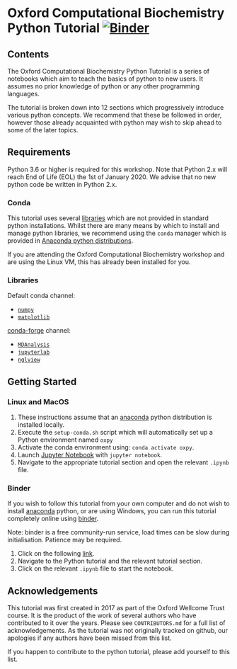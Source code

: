 # Oxford Computational Biochemistry Python Tutorial [![Binder](https://mybinder.org/badge_logo.svg)](https://mybinder.org/v2/gh/bigginlab/WTcourse/master)

## Contents

The Oxford Computational Biochemistry Python Tutorial is a series of notebooks which aim to teach the basics of python to new users. It assumes no prior knowledge of python or any other programming languages.

The tutorial is broken down into 12 sections which progressively introduce various python concepts. We recommend that these be followed in order, however those already acquainted with python may wish to skip ahead to some of the later topics.

## Requirements

Python 3.6 or higher is required for this workshop. Note that Python 2.x will reach End of Life (EOL) the 1st of January 2020. We advise that no new python code be written in Python 2.x.

### Conda

This tutorial uses several [libraries](#Libraries) which are not provided in standard python installations. Whilst there are many means by which to install and manage python libraries, we recommend using the `conda` manager which is provided in [Anaconda python distributions](https://www.anaconda.com/distribution/).

If you are attending the Oxford Computational Biochemistry workshop and are using the Linux VM, this has already been installed for you.

### Libraries

Default conda channel:

* [`numpy`](https://numpy.org/)
* [`matplotlib`](https://matplotlib.org/)

[conda-forge](https://conda-forge.org/) channel:

* [`MDAnalysis`](https://www.mdanalysis.org/)
* [`jupyterlab`](https://jupyterlab.readthedocs.io/en/stable/)
* [`nglview`](http://nglviewer.org/nglview/latest/)


## Getting Started

### Linux and MacOS

1. These instructions assume that an [anaconda](#Conda) python distribution is installed locally.
2. Execute the `setup-conda.sh` script which will automatically set up a Python environment named `oxpy`
3. Activate the conda environment using: `conda activate oxpy`.
4. Launch [Jupyter Notebook](https://jupyter.org/) with `jupyter notebook`.
5. Navigate to the appropriate tutorial section and open the relevant `.ipynb` file.

### Binder

If you wish to follow this tutorial from your own computer and do not wish to install [anaconda](#Conda) python, or are using Windows, you can run this tutorial completely online using [binder](https://mybinder.org/).

Note: binder is a free community-run service, load times can be slow during initialisation. Patience may be required.

1. Click on the following [link](https://mybinder.org/v2/gh/bigginlab/WTcourse/master).
2. Navigate to the Python tutorial and the relevant tutorial section.
3. Click on the relevant `.ipynb` file to start the notebook.

## Acknowledgements

This tutorial was first created in 2017 as part of the Oxford Wellcome Trust course. It is the product of the work of several authors who have contributed to it over the years. Please see `CONTRIBUTORS.md` for a full list of acknowledgements. As the tutorial was not originally tracked on github, our apologies if any authors have been missed from this list.

If you happen to contribute to the python tutorial, please add yourself to this list.

